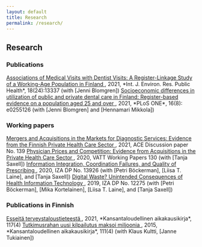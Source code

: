 ```yaml
---
layout: default
title: Research
permalink: /research/
---
```


## Research

### Publications

<a class="titlelink" href="https://www.mdpi.com/1660-4601/18/24/13337">
	Associations of Medical Visits with Dentist Visits: A Register-Linkage Study of a Working-Age Population in Finland
</a>, 2021, *Int. J. Environ. Res. Public Health*, 18(24):13337
(with [Jenni Blomgren])

<a class="titlelink" href="https://doi.org/10.1371/journal.pone.0255126">
	Socioeconomic differences in utilization of public and private dental care in Finland: Register-based evidence on a population aged 25 and over
</a>, 2021, *PLoS ONE*, 16(8): e0255126
(with [Jenni Blomgren] and [Hennamari Mikkola])

### Working papers

<a class="titlelink" href="https://ace-economics.fi/kuvat/dp139.pdf">
	Mergers and Acquisitions in the Markets for Diagnostic Services: Evidence from the Finnish Private Health Care Sector
</a>, 2021, ACE Discussion paper No. 139

<a class="titlelink" href="https://urn.fi/URN:ISBN:978-952-274-252-0">
	Physician Prices and Competition: Evidence from Acquisitions in the Private Health Care Sector
</a>, 2020, VATT Working Papers 130 
(with [Tanja Saxell])

<a class="titlelink" href="http://ftp.iza.org/dp13926.pdf">
	Information Integration, Coordination Failures, and Quality of Prescribing
</a>, 2020, IZA DP No. 13926 
(with [Petri Böckerman], [Liisa T. Laine], and [Tanja Saxell])

<a class="titlelink" href="http://ftp.iza.org/dp12275.pdf">
	Digital Waste? Unintended Consequences of Health Information Technology
</a>, 2019, IZA DP No. 12275 
(with [Petri Böckerman], [Mika Kortelainen], [Liisa T. Laine], and [Tanja Saxell])


### Publications in Finnish

<a class="titlelink" href="https://www.taloustieteellinenyhdistys.fi/wp-content/uploads/2021/12/KAK_4_2021_WEB-119-123.pdf">
	Esseitä terveystaloustieteestä
</a>, 2021, *Kansantaloudellinen aikakausikirja*, 117(4)

<a class="titlelink" href="http://www.taloustieteellinenyhdistys.fi/wp-content/uploads/2015/12/kultti-nurminen-tukiainen.pdf">
	Tutkimusrahan uusi kilpailutus maksoi miljoonia
</a>, 2015, *Kansantaloudellinen aikakausikirja*, 111(4) 
(with Klaus Kultti, [Janne Tukiainen])


[Petri Böckerman]: http://www.petribockerman.fi/
[Mika Kortelainen]: https://sites.google.com/view/mikakorte/home
[Liisa T. Laine]: https://www.liisalaine.net/
[Mikko Nurminen]: https://mikkonurminen.github.io/
[Tanja Saxell]: https://sites.google.com/site/tsaxell/
[Janne Tukiainen]: https://vatt.fi/en/researcher/tukiainen-janne
[Jenni Blomgren]: https://www.kela.fi/tutkimus/henkilosto/-/asset_publisher/Ws4epHaGEWCI/content/blomgren-jenni
[Hennamari Mikkola]: https://www.kela.fi/tutkimus/henkilosto/-/asset_publisher/Ws4epHaGEWCI/content/mikkola-hennamari?inheritRedirect=false&redirect=https%3A%2F%2Fwww.kela.fi%2Ftutkimus%2Fhenkilosto%3Fp_p_id%3D101_INSTANCE_Ws4epHaGEWCI%26p_p_lifecycle%3D0%26p_p_state%3Dnormal%26p_p_mode%3Dview%26p_p_col_id%3Dcolumn-2%26p_p_col_pos%3D2%26p_p_col_count%3D3